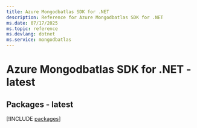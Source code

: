```yaml
---
title: Azure Mongodbatlas SDK for .NET
description: Reference for Azure Mongodbatlas SDK for .NET
ms.date: 07/17/2025
ms.topic: reference
ms.devlang: dotnet
ms.service: mongodbatlas
---
```

# Azure Mongodbatlas SDK for .NET - latest
## Packages - latest
[!INCLUDE [packages](mongodbatlas-index.md)]